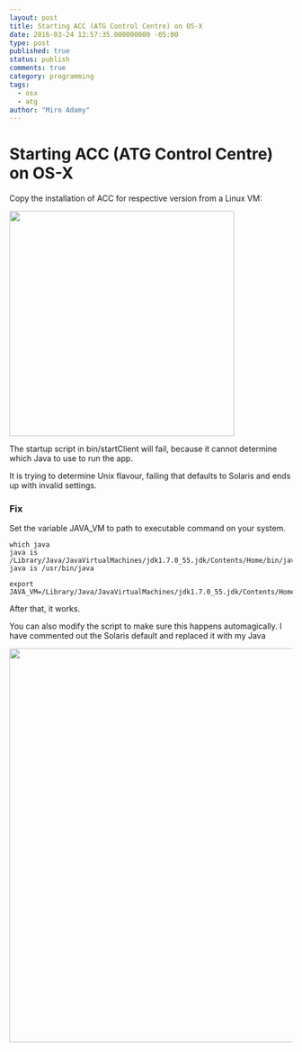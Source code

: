 ```yaml
---
layout: post
title: Starting ACC (ATG Control Centre) on OS-X
date: 2016-03-24 12:57:35.000000000 -05:00
type: post
published: true
status: publish
comments: true
category: programming
tags: 
  - osx
  - atg
author: "Miro Adamy"
---
```


# Starting ACC (ATG Control Centre) on OS-X

Copy the installation of ACC for respective version from a Linux VM:

<img src="/images/2014-10-02_17-14-04.png" width="400" />

The startup script in bin/startClient will fail, because it cannot determine which Java to use to run the app.

It is trying to determine Unix flavour, failing that defaults to Solaris and ends up with invalid settings.

### Fix

Set the variable JAVA_VM to path to executable command on your system.

```
which java
java is /Library/Java/JavaVirtualMachines/jdk1.7.0_55.jdk/Contents/Home/bin/java
java is /usr/bin/java
  
export JAVA_VM=/Library/Java/JavaVirtualMachines/jdk1.7.0_55.jdk/Contents/Home/bin/java
```

After that, it works.

You can also modify the script to make sure this happens automagically. I have commented out the Solaris default and replaced it with my Java

<img src="/images/2014-10-02_17-19-41.png" alt="" width="700"  />
